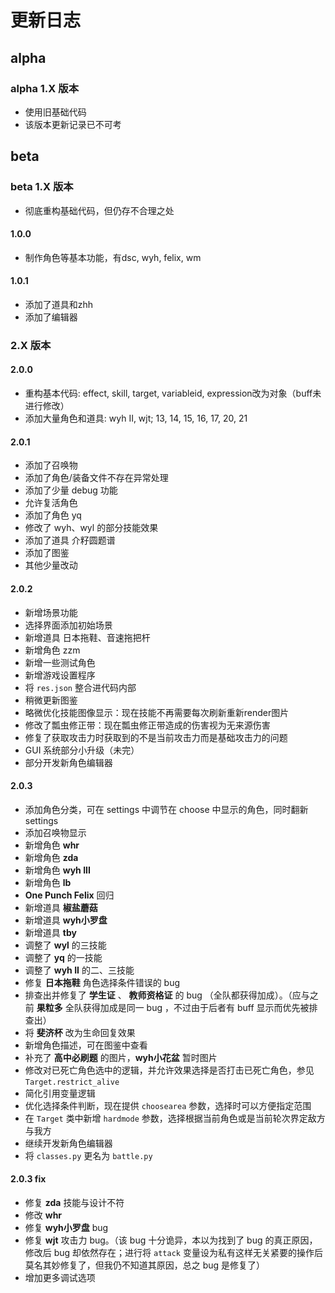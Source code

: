 # 更新日志

## alpha

### alpha 1.X 版本

- 使用旧基础代码
- 该版本更新记录已不可考

## beta

### beta 1.X 版本

- 彻底重构基础代码，但仍存不合理之处

#### 1.0.0

- 制作角色等基本功能，有dsc, wyh, felix, wm

#### 1.0.1

- 添加了道具和zhh
- 添加了编辑器

### 2.X 版本

#### 2.0.0

- 重构基本代码: effect, skill, target, variableid, expression改为对象（buff未进行修改）
- 添加大量角色和道具: wyh II, wjt; 13, 14, 15, 16, 17, 20, 21

#### 2.0.1

- 添加了召唤物
- 添加了角色/装备文件不存在异常处理
- 添加了少量 debug 功能
- 允许复活角色
- 添加了角色 yq
- 修改了 wyh、wyl 的部分技能效果
- 添加了道具 介籽圆题谱
- 添加了图鉴
- 其他少量改动

#### 2.0.2

- 新增场景功能
- 选择界面添加初始场景
- 新增道具 日本拖鞋、音速拖把杆
- 新增角色 zzm
- 新增一些测试角色
- 新增游戏设置程序
- 将 `res.json` 整合进代码内部
- 稍微更新图鉴
- 略微优化技能图像显示：现在技能不再需要每次刷新重新render图片
- 修改了瓢虫修正带：现在瓢虫修正带造成的伤害视为无来源伤害
- 修复了获取攻击力时获取到的不是当前攻击力而是基础攻击力的问题
- GUI 系统部分小升级（未完）
- 部分开发新角色编辑器

#### 2.0.3

- 添加角色分类，可在 settings 中调节在 choose 中显示的角色，同时翻新 settings
- 添加召唤物显示
- 新增角色 **whr**
- 新增角色 **zda**
- 新增角色 **wyh III**
- 新增角色 **lb**
- **One Punch Felix** 回归
- 新增道具 **椒盐蘑菇**
- 新增道具 **wyh小罗盘**
- 新增道具 **tby**
- 调整了 **wyl** 的三技能
- 调整了 **yq** 的一技能
- 调整了 **wyh II** 的二、三技能
- 修复 **日本拖鞋** 角色选择条件错误的 bug
- 排查出并修复了 **学生证** 、 **教师资格证** 的 bug （全队都获得加成）。（应与之前 **果粒多** 全队获得加成是同一 bug ，不过由于后者有 buff 显示而优先被排查出）
- 将 **斐济杯** 改为生命回复效果
- 新增角色描述，可在图鉴中查看
- 补充了 **高中必刷题** 的图片，**wyh小花盆** 暂时图片
- 修改对已死亡角色选中的逻辑，并允许效果选择是否打击已死亡角色，参见 `Target.restrict_alive`
- 简化引用变量逻辑
- 优化选择条件判断，现在提供 `choosearea` 参数，选择时可以方便指定范围
- 在 `Target` 类中新增 `hardmode` 参数，选择根据当前角色或是当前轮次界定敌方与我方
- 继续开发新角色编辑器
- 将 `classes.py` 更名为 `battle.py`

#### 2.0.3 fix

- 修复 **zda** 技能与设计不符
- 修改 **whr**
- 修复 **wyh小罗盘** bug
- 修复 **wjt** 攻击力 bug。（该 bug 十分诡异，本以为找到了 bug 的真正原因，修改后 bug 却依然存在；进行将 `attack` 变量设为私有这样无关紧要的操作后莫名其妙修复了，但我仍不知道其原因，总之 bug 是修复了）
- 增加更多调试选项
